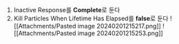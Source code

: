 1. Inactive Response를 **Complete**로 둔다
2. Kill Particles When Lifetime Has Elapsed를 **false**로 둔다
![[Attachments/Pasted image 20240201215217.png]]
![[Attachments/Pasted image 20240201215253.png]]